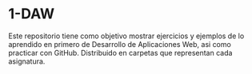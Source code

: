 # 1-DAW
Este repositorio tiene como objetivo mostrar ejercicios y ejemplos de lo aprendido en primero de Desarrollo de Aplicaciones Web, asi como practicar
con GitHub.
Distribuido en carpetas que representan cada asignatura.
